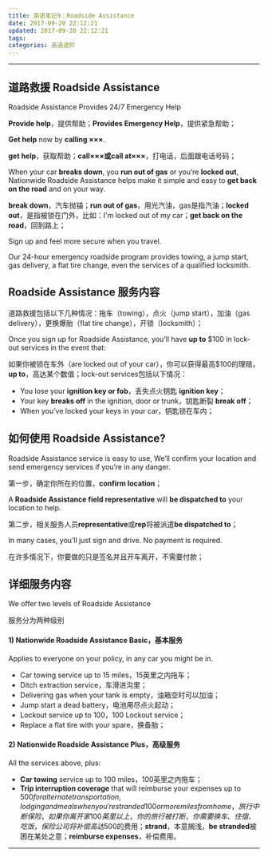 ```yaml
---
title: 英语笔记9：Roadside Assistance
date: 2017-09-20 22:12:21
updated: 2017-09-20 22:12:21
tags:
categories: 英语进阶
---
```



---
## 道路救援 Roadside Assistance

Roadside Assistance Provides 24/7 Emergency Help

**Provide help**，提供帮助；**Provides Emergency Help**，提供紧急帮助；

**Get help** now by **calling ×××**.

**get help**，获取帮助；**call×××**或**call at×××**，打电话，后面跟电话号码；

When your car **breaks down**, you **run out of gas** or you’re **locked out**, Nationwide Roadside Assistance helps make it simple and easy to **get back on the road** and on your way. 

**break down**，汽车抛锚；**run out of gas**，用光汽油，gas是指汽油；**locked out**，是指被锁在门外，比如：I'm locked out of my car；**get back on the road**，回到路上；

Sign up and feel more secure when you travel. 

Our 24-hour emergency roadside program provides towing, a jump start, gas delivery, a flat tire change, even the services of a qualified locksmith.

## Roadside Assistance 服务内容

道路救援包括以下几种情况：拖车（towing），点火（jump start），加油（gas delivery），更换爆胎（flat tire change），开锁（locksmith）；

Once you sign up for Roadside Assistance, you’ll have **up to** $100 in lock-out services in the event that:

如果你被锁在车外（are locked out of your car），你可以获得最高$100的理赔， **up to**，高达某个数值；lock-out services包括以下情况：

- You lose your **ignition key or fob**，丢失点火钥匙 **ignition key**；
- Your key **breaks off** in the ignition, door or trunk，钥匙断裂 **break off**；
- When you’ve locked your keys in your car，钥匙锁在车内；

## 如何使用 Roadside Assistance?
Roadside Assistance service is easy to use, We’ll confirm your location and send emergency services if you’re in any danger.

第一步，确定你所在的位置，**confirm location**；

A **Roadside Assistance field representative** will **be dispatched to** your location to help.

第二步，相关服务人员**representative**或**rep**将被派遣**be dispatched to**；

In many cases, you’ll just sign and drive. No payment is required.

在许多情况下，你要做的只是签名并且开车离开，不需要付款；

## 详细服务内容

We offer two levels of Roadside Assistance

服务分为两种级别

#### 1) Nationwide Roadside Assistance Basic，基本服务
Applies to everyone on your policy, in any car you might be in.

- Car towing service up to 15 miles，15英里之内拖车；
- Ditch extraction service，车滑进沟里；
- Delivering gas when your tank is empty，油箱空时可以加油；
- Jump start a dead battery，电池用尽点火起动；
- Lockout service up to $100，$100 Lockout service；
- Replace a flat tire with your spare，换备胎；

#### 2) Nationwide Roadside Assistance Plus，高级服务
All the services above, plus:

- **Car towing** service up to 100 miles，100英里之内拖车；
- **Trip interruption coverage** that will reimburse your expenses up to $500 for alternate transportation, lodging and meals when you're stranded 100 or more miles from home，旅行中断保险，如果你离开家100英里以上，你的旅行被打断，你需要换车、住宿、吃饭，保险公司将补偿高达$500的费用；**strand**，本意搁浅，**be stranded**被困在某处之意；**reimburse expenses**，补偿费用。

---